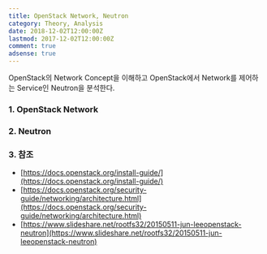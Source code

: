 ```yaml
---
title: OpenStack Network, Neutron
category: Theory, Analysis
date: 2018-12-02T12:00:00Z
lastmod: 2017-12-02T12:00:00Z
comment: true
adsense: true
---
```


OpenStack의 Network Concept을 이해하고 OpenStack에서 Network를 제어하는 Service인 Neutron을 분석한다.

### 1. OpenStack Network

### 2. Neutron

### 3. 참조

* [https://docs.openstack.org/install-guide/](https://docs.openstack.org/install-guide/)
* [https://docs.openstack.org/security-guide/networking/architecture.html](https://docs.openstack.org/security-guide/networking/architecture.html)
* [https://www.slideshare.net/rootfs32/20150511-jun-leeopenstack-neutron](https://www.slideshare.net/rootfs32/20150511-jun-leeopenstack-neutron)
